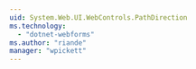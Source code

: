 ```yaml
---
uid: System.Web.UI.WebControls.PathDirection
ms.technology: 
  - "dotnet-webforms"
ms.author: "riande"
manager: "wpickett"
---
```

